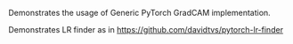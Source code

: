 Demonstrates the usage of Generic PyTorch GradCAM implementation.

Demonstrates LR finder as in https://github.com/davidtvs/pytorch-lr-finder 
